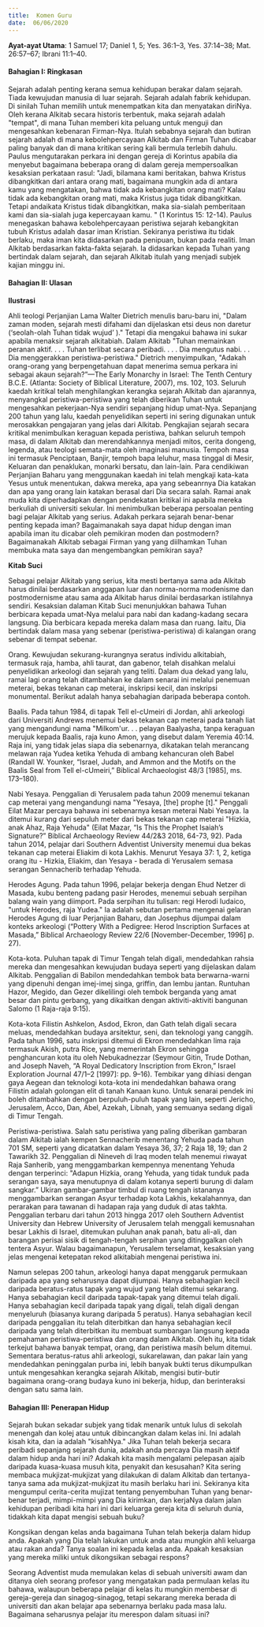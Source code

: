 ```yaml
---
title:  Komen Guru
date:  06/06/2020
---
```


**Ayat-ayat Utama**: 1 Samuel 17; Daniel 1, 5; Yes. 36:1–3, Yes. 37:14–38; Mat. 26:57–67; Ibrani 11:1–40.

#### Bahagian I: Ringkasan

Sejarah adalah penting kerana semua kehidupan berakar dalam sejarah. Tiada kewujudan manusia di luar sejarah. Sejarah adalah fabrik kehidupan. Di sinilah Tuhan memilih untuk menempatkan kita dan menyatakan diriNya. Oleh kerana Alkitab secara historis terbentuk, maka sejarah adalah "tempat",  di mana Tuhan memberi kita peluang untuk menguji dan mengesahkan kebenaran Firman-Nya. Itulah sebabnya sejarah dan butiran sejarah adalah di mana kebolehpercayaan Alkitab dan Firman Tuhan dicabar paling banyak dan di mana kritikan sering kali bermula terlebih dahulu. Paulus mengutarakan perkara ini dengan gereja di Korintus apabila dia menyebut bagaimana beberapa orang di dalam gereja mempersoalkan kesaksian perkataan rasul: "Jadi, bilamana kami beritakan, bahwa Kristus dibangkitkan dari antara orang mati, bagaimana mungkin ada di antara kamu yang mengatakan, bahwa tidak ada kebangkitan orang mati?  Kalau tidak ada kebangkitan orang mati, maka Kristus juga tidak dibangkitkan. Tetapi andaikata Kristus tidak dibangkitkan, maka sia-sialah pemberitaan kami dan sia-sialah juga kepercayaan kamu. " (1 Korintus 15: 12-14).  Paulus menegaskan bahawa kebolehpercayaan peristiwa sejarah kebangkitan tubuh Kristus adalah dasar iman Kristian. Sekiranya peristiwa itu tidak berlaku, maka iman kita didasarkan pada penipuan, bukan pada realiti. Iman Alkitab berdasarkan fakta-fakta sejarah. Ia didasarkan kepada Tuhan yang bertindak dalam sejarah, dan sejarah Alkitab itulah yang menjadi subjek kajian minggu ini.

#### Bahagian II: Ulasan

**Ilustrasi**

Ahli teologi Perjanjian Lama Walter Dietrich menulis baru-baru ini, "Dalam zaman moden, sejarah mesti difahami dan dijelaskan etsi deus non daretur (‘seolah-olah Tuhan tidak wujud’ )." Tetapi dia mengakui bahawa ini sukar apabila menaksir sejarah alkitabiah. Dalam Alkitab "Tuhan memainkan peranan aktif. . . . Tuhan terlibat secara peribadi. . . . Dia mengutus nabi. . . Dia menggerakkan peristiwa-peristiwa." Dietrich menyimpulkan, "Adakah orang-orang yang berpengetahuan dapat menerima semua perkara ini sebagai akaun sejarah?”—The Early Monarchy in Israel: The Tenth Century B.C.E. (Atlanta: Society of Biblical Literature, 2007), ms. 102, 103.  Seluruh kaedah kritikal telah menghilangkan kerangka sejarah Alkitab dan ajarannya, menyangkal peristiwa-peristiwa yang telah diberikan Tuhan untuk mengesahkan pekerjaan-Nya sendiri sepanjang hidup umat-Nya. Sepanjang 200 tahun yang lalu, kaedah penyelidikan seperti ini sering digunakan untuk merosakkan pengajaran yang jelas dari Alkitab. Pengkajian sejarah secara kritikal menimbulkan keraguan kepada peristiwa,  bahkan seluruh tempoh masa, di dalam Alkitab dan merendahkannya  menjadi mitos, cerita dongeng, legenda, atau teologi semata-mata oleh imaginasi manusia. Tempoh masa ini termasuk Penciptaan, Banjir, tempoh bapa leluhur, masa tinggal di Mesir, Keluaran dan penaklukan, monarki bersatu, dan lain-lain. Para cendikiwan Perjanjian Baharu yang menggunakan kaedah ini telah mengkaji kata-kata Yesus untuk menentukan, dakwa mereka, apa yang sebeanrnya Dia katakan dan apa yang orang lain katakan berasal dari Dia secara salah.  Ramai anak muda kita diperhadapkan dengan pendekatan kritikal ini apabila mereka berkuliah di universiti sekular. Ini menimbulkan beberapa persoalan penting bagi pelajar Alkitab yang serius. Adakah perkara sejarah benar-benar penting kepada iman? Bagaimanakah saya dapat hidup dengan iman apabila iman itu dicabar oleh pemikiran moden dan postmodern? Bagaimanakah Alkitab sebagai Firman yang yang diilhamkan Tuhan membuka mata saya dan mengembangkan pemikiran saya?

**Kitab Suci**

Sebagai pelajar Alkitab yang serius, kita mesti bertanya sama ada Alkitab harus dinilai berdasarkan anggapan luar dan norma-norma modenisme dan postmodernisme atau sama ada Alkitab harus dinilai berdasarkan istilahnya sendiri. Kesaksian dalaman Kitab Suci menunjukkan bahawa Tuhan berbicara kepada umat-Nya melalui para nabi dan kadang-kadang secara langsung. Dia berbicara kepada mereka dalam masa dan ruang. Iaitu, Dia bertindak dalam masa yang sebenar (peristiwa-peristiwa) di kalangan orang sebenar di tempat sebenar.

Orang. Kewujudan sekurang-kurangnya seratus individu  alkitabiah, termasuk raja, hamba, ahli taurat, dan gabenor, telah disahkan melalui penyelidikan arkeologi dan sejarah yang teliti. Dalam dua dekad yang lalu, ramai lagi orang telah ditambahkan ke dalam senarai ini melalui penemuan meterai, bekas tekanan cap meterai, inskripsi kecil, dan inskripsi monumental. Berikut adalah hanya sebahagian daripada beberapa contoh.

Baalis. Pada tahun 1984, di tapak Tell el-cUmeiri di Jordan, ahli arkeologi dari Universiti Andrews menemui bekas tekanan cap meterai pada tanah liat yang mengandungi nama "Milkom'ur. . . pelayan Baalyasha, tanpa keraguan merujuk kepada Baalis, raja kuno Amon, yang disebut dalam Yeremia 40:14. Raja ini, yang tidak jelas siapa dia sebenarnya, dikatakan telah merancang melawan raja Yudea ketika Yehuda di ambang kehancuran oleh Babel (Randall W. Younker, “Israel, Judah, and Ammon and the Motifs on the Baalis Seal from Tell el-cUmeiri,” Biblical Archaeologist 48/3 [1985], ms. 173–180).

Nabi Yesaya. Penggalian di Yerusalem pada tahun 2009 menemui tekanan cap meterai yang mengandungi nama "Yesaya, [the] prophe [t]." Penggali Eilat Mazar percaya bahawa ini sebenarnya kesan meterai Nabi Yesaya. Ia ditemui kurang dari sepuluh meter dari bekas tekanan cap meterai "Hizkia, anak Ahaz, Raja Yehuda" (Eilat Mazar, “Is This the Prophet Isaiah’s Signature?” Biblical Archaeology Review 44/2&3 2018, 64-73, 92). Pada tahun 2014, pelajar dari Southern Adventist University menemui dua bekas tekanan cap meterai  Eliakim di kota Lakhis. Menurut Yesaya 37: 1, 2, ketiga orang itu - Hizkia, Eliakim, dan Yesaya - berada di Yerusalem semasa serangan Sennacherib terhadap Yehuda.

Herodes Agung. Pada tahun 1996, pelajar bekerja dengan Ehud Netzer di Masada, kubu benteng padang pasir Herodes, menemui sebuah serpihan balang wain yang  diimport. Pada serpihan itu tulisan: regi Herodi Iudaico, "untuk Herodes, raja Yudea." Ia adalah sebutan pertama mengenai gelaran Herodes Agung di luar Perjanjian Baharu, dan Josephus dijumpai dalam konteks arkeologi  (“Pottery With a Pedigree: Herod Inscription Surfaces at Masada,” Biblical Archaeology Review 22/6 [November-December, 1996] p. 27).

Kota-kota. Puluhan tapak di Timur Tengah telah digali, mendedahkan rahsia mereka dan mengesahkan kewujudan budaya seperti yang dijelaskan dalam Alkitab. Penggalian di Babilon mendedahkan tembok bata berwarna-warni yang dipenuhi dengan imej-imej singa, griffin, dan lembu jantan. Runtuhan Hazor, Megido, dan Gezer dikelilingi oleh tembok berganda yang amat besar dan pintu gerbang, yang dikaitkan dengan aktiviti-aktiviti bangunan Salomo (1 Raja-raja 9:15).

Kota-kota Filistin Ashkelon, Asdod, Ekron, dan Gath telah digali secara meluas, mendedahkan budaya arsitektur, seni, dan teknologi yang canggih. Pada tahun 1996, satu  inskripsi ditemui di Ekron mendedahkan lima raja termasuk Akish, putra Rice, yang memerintah Ekron sehingga penghancuran kota itu oleh Nebukadnezzar (Seymour Gitin, Trude Dothan, and Joseph Naveh, “A Royal Dedicatory Inscription from Ekron,” Israel Exploration Journal 47/1–2 [1997]: pp. 9–16). Tembikar yang dihiasi dengan gaya Aegean  dan teknologi kota-kota ini mendedahkan bahawa orang Filistin adalah golongan elit di tanah Kanaan kuno. Untuk senarai pendek ini boleh ditambahkan  dengan berpuluh-puluh tapak yang lain, seperti Jericho, Jerusalem, Acco, Dan, Abel, Azekah, Libnah, yang semuanya sedang digali di Timur Tengah.

Peristiwa-peristiwa. Salah satu peristiwa yang paling diberikan gambaran dalam Alkitab ialah kempen Sennacherib menentang Yehuda pada tahun 701 SM, seperti yang dicatatkan dalam Yesaya 36, 37; 2 Raja 18, 19; dan 2 Tawarikh 32. Penggalian di Nineveh di Iraq moden telah menemui riwayat Raja Sanherib, yang menggambarkan kempennya menentang Yehuda dengan terperinci: "Adapun Hizkia, orang Yehuda, yang tidak tunduk pada serangan saya, saya menutupnya di dalam kotanya seperti burung di dalam sangkar.”  Ukiran gambar-gambar timbul di ruang tengah istananya menggambarkan serangan Asyur terhadap kota Lakhis, kekalahannya, dan perarakan para tawanan di hadapan raja yang duduk di atas takhta. Penggalian terbaru dari tahun 2013 hingga 2017 oleh Southern Adventist University dan Hebrew University  of Jerusalem telah menggali kemusnahan besar Lakhis di Israel, ditemukan puluhan anak panah, batu ali-ali, dan barangan perisai sisik di tengah-tengah serpihan yang ditinggalkan oleh tentera Asyur. Walau bagaimanapun, Yerusalem terselamat, kesaksian yang jelas mengenai ketepatan rekod alkitabiah mengenai peristiwa ini.

Namun selepas 200 tahun, arkeologi hanya dapat menggaruk permukaan daripada apa yang seharusnya dapat dijumpai. Hanya sebahagian kecil daripada beratus-ratus tapak yang wujud yang telah ditemui sekarang. Hanya sebahagian kecil daripada tapak-tapak yang  ditemui telah digali. Hanya sebahagian kecil daripada tapak yang digali, telah digali dengan menyeluruh (biasanya kurang daripada 5 peratus).  Hanya sebahagian kecil daripada penggalian itu telah diterbitkan dan hanya sebahagian kecil daripada yang telah diterbitkan itu membuat sumbangan langsung kepada pemahaman peristiwa-peristiwa dan orang dalam Alkitab. Oleh itu, kita tidak terkejut bahawa banyak tempat, orang, dan peristiwa masih belum ditemui. Sementara beratus-ratus ahli arkeologi, sukarelawan, dan pakar lain yang mendedahkan peninggalan purba ini, lebih banyak bukti terus dikumpulkan untuk mengesahkan kerangka sejarah Alkitab, mengisi butir-butir bagaimana orang-orang budaya kuno ini bekerja, hidup, dan berinteraksi dengan satu sama lain.

#### Bahagian III: Penerapan Hidup

Sejarah bukan sekadar subjek yang tidak menarik untuk lulus di sekolah menengah dan kolej atau untuk dibincangkan dalam  kelas ini. Ini adalah kisah kita, dan ia adalah "kisahNya." Jika Tuhan telah bekerja secara peribadi sepanjang sejarah dunia, adakah anda percaya Dia masih aktif dalam hidup anda hari ini? Adakah kita masih mengalami pelepasan ajaib daripada kuasa-kuasa musuh kita, penyakit dan kesusahan? Kita sering membaca mukjizat-mukjizat yang dilakukan di dalam Alkitab dan tertanya-tanya sama ada mukjizat-mukjizat itu masih berlaku hari ini. Sekiranya kita mengumpul cerita-cerita mujizat tentang penyembuhan Tuhan yang benar-benar terjadi, mimpi-mimpi yang Dia kirimkan, dan kerjaNya dalam jalan kehidupan peribadi kita hari ini dari keluarga gereja kita di seluruh dunia, tidakkah kita dapat mengisi sebuah buku?

Kongsikan dengan kelas anda bagaimana Tuhan telah bekerja dalam hidup anda. Apakah yang Dia telah lakukan untuk anda atau mungkin ahli keluarga atau rakan anda? Tanya soalan ini kepada kelas anda. Apakah kesaksian yang mereka miliki untuk dikongsikan sebagai respons?

Seorang Adventist muda memulakan kelas di sebuah universiti awam dan ditanya oleh  seorang profesor yang mengatakan pada permulaan kelas itu bahawa, walaupun beberapa pelajar di kelas itu mungkin membesar di gereja-gereja dan  sinagog-sinagog, tetapi sekarang mereka berada di universiti dan akan belajar apa sebenarnya berlaku pada masa lalu. Bagaimana seharusnya pelajar itu merespon dalam situasi ini?